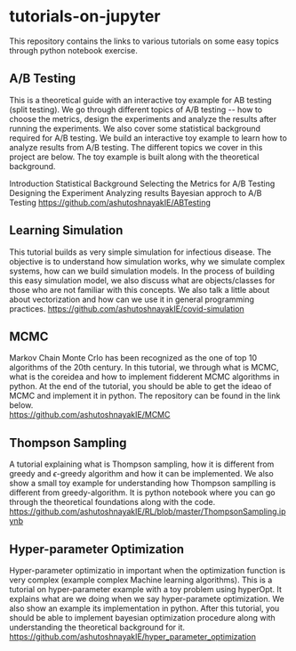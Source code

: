 # tutorials-on-jupyter
This repository contains the links to various tutorials on some easy topics through python notebook exercise.

## A/B Testing
This is a theoretical guide with an interactive toy example for AB testing (split testing). We go through different topics of A/B testing -- how to choose the metrics, design the experiments and analyze the results after running the experiments. We also cover some statistical background required for A/B testing. We build an interactive toy example to learn how to analyze results from A/B testing. The different topics we cover in this project are below. The toy example is built along with the theoretical background.

Introduction
Statistical Background
Selecting the Metrics for A/B Testing
Designing the Experiment
Analyzing results
Bayesian approch to A/B Testing
https://github.com/ashutoshnayakIE/ABTesting

## Learning Simulation
This tutorial builds as very simple simulation for infectious disease. The objective is to understand how simulation works, why we simulate complex systems, how can we build simulation models. In the process of building this easy simulation model, we also discuss what are objects/classes for those who are not familiar with this concepts. We also talk a little about about vectorization and how can we use it in general programming practices.
https://github.com/ashutoshnayakIE/covid-simulation

## MCMC
Markov Chain Monte Crlo has been recognized as the one of top 10 algorithms of the 20th century. In this tutorial, we through what is MCMC, what is the coreidea and how to implement fidderent MCMC algorithms in python. At the end of the tutorial, you should be able to get the ideao of MCMC and implement it in python. The repository can be found in the link below.<br>
https://github.com/ashutoshnayakIE/MCMC

## Thompson Sampling
A tutorial explaining what is Thompson sampling, how it is different from greedy and $\epsilon$-greedy algorithm and how it can be 
implemented. We also show a small toy example for understanding how Thompson samplling is different from greedy-algorithm. It is python notebook where you can go through the theoretical foundations along with the code.<br>
https://github.com/ashutoshnayakIE/RL/blob/master/ThompsonSampling.ipynb

## Hyper-parameter Optimization
Hyper-parameter optimizatio in important when the optimization function is very complex (example complex Machine learning algorithms).
This is a tutorial on hyper-parameter example with a toy problem using hyperOpt. It explains what are we doing when we say hyper-paramete optimization. We also show an example its implementation in python. After this tutorial, you should be able to implement bayesian optimization procedure along with understanding the theoretical background for it.<br>
https://github.com/ashutoshnayakIE/hyper_parameter_optimization
